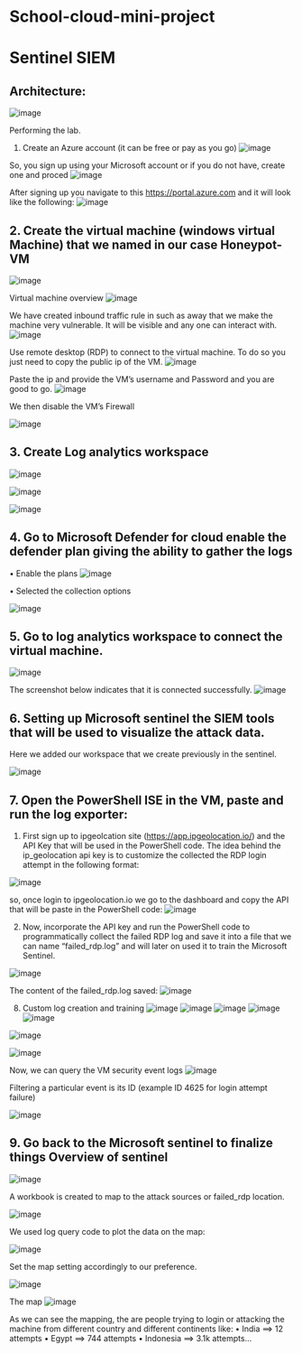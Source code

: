 # School-cloud-mini-project

# Sentinel SIEM

<h2>Architecture:</h2>

![image](https://github.com/CyberWorld-kam/School-cloud-mini-project/assets/157485250/81f28326-239c-434f-8fcb-dccfbf313cdb)
 

Performing the lab.
1.	Create an Azure account (it can be free or pay as you go)
 ![image](https://github.com/CyberWorld-kam/School-cloud-mini-project/assets/157485250/fa36d5ab-48d0-48be-b3a3-c154a3b8e905)

So, you sign up using your Microsoft account or if you do not have, create one and proced
 ![image](https://github.com/CyberWorld-kam/School-cloud-mini-project/assets/157485250/81268f44-6e41-4859-9797-baadbea8d4aa)

After signing up you navigate to this https://portal.azure.com and it will look like the following:
![image](https://github.com/CyberWorld-kam/School-cloud-mini-project/assets/157485250/6e5e714a-5360-4a8f-a012-4612efdb9903)


<h2>2.	Create the virtual machine (windows virtual Machine) that we named in our case Honeypot-VM</h2>

 ![image](https://github.com/CyberWorld-kam/School-cloud-mini-project/assets/157485250/9ed48b5b-74c7-481b-8816-6051dd50695b)

Virtual machine overview
![image](https://github.com/CyberWorld-kam/School-cloud-mini-project/assets/157485250/7493499f-9d4b-4e4b-9730-0096c2b5daae)


We have created inbound traffic rule in such as away that we make the machine very vulnerable. It will be visible and any one can interact with.
![image](https://github.com/CyberWorld-kam/School-cloud-mini-project/assets/157485250/588f4f65-bba9-4a92-a7e5-8a29467f6efe)
 

Use remote desktop (RDP) to connect to the virtual machine. To do so you just need to copy the public ip of the VM.
![image](https://github.com/CyberWorld-kam/School-cloud-mini-project/assets/157485250/18791348-eb44-4c10-877d-46055005d020)

 
Paste the ip and provide the VM’s username and Password and you are good to go.
 ![image](https://github.com/CyberWorld-kam/School-cloud-mini-project/assets/157485250/9acc3d25-6c37-4b6a-9770-8fca0c10c1ed)


We then disable the VM’s Firewall

 ![image](https://github.com/CyberWorld-kam/School-cloud-mini-project/assets/157485250/100c2fc8-f88f-4d4d-af84-44771e65fe1b)


<h2>3.	Create Log analytics workspace</h2>

![image](https://github.com/CyberWorld-kam/School-cloud-mini-project/assets/157485250/84dba91a-c309-402e-bb4e-ce0081b35cf4)


![image](https://github.com/CyberWorld-kam/School-cloud-mini-project/assets/157485250/c89fd770-2c49-423b-9e1f-d723104613e8)

 
 ![image](https://github.com/CyberWorld-kam/School-cloud-mini-project/assets/157485250/1defaa98-cdfb-4f31-b8bd-bb496905adb8)

 

<h2>4.	Go to Microsoft Defender for cloud enable the defender plan giving the ability to gather the logs</h2>

•	Enable the plans
 ![image](https://github.com/CyberWorld-kam/School-cloud-mini-project/assets/157485250/c5d85d8d-49b3-4b62-af09-3f8ba4b529b1)

•	Selected the collection options
 
![image](https://github.com/CyberWorld-kam/School-cloud-mini-project/assets/157485250/924e66ad-5152-413e-b8e4-e14bfdbf989d)

 
<h2>5.	Go to log analytics workspace to connect the virtual machine.</h2>
   
 ![image](https://github.com/CyberWorld-kam/School-cloud-mini-project/assets/157485250/b7402f70-0be4-4493-878b-043b9ec31251)

The screenshot below indicates that it is connected successfully.
 ![image](https://github.com/CyberWorld-kam/School-cloud-mini-project/assets/157485250/f7d5728e-6774-40d8-960f-8d1def5e9132)

<h2>6.	Setting up Microsoft sentinel the SIEM tools that will be used to visualize the attack data.</h2>
Here we added our workspace that we create previously in the sentinel. 

![image](https://github.com/CyberWorld-kam/School-cloud-mini-project/assets/157485250/bacce1eb-4c59-4538-902c-93dc3fc4ecb6)


<h2>7.	Open the PowerShell ISE in the VM, paste and run the log exporter:</h2>

1.	First sign up to ipgeolcation site (https://app.ipgeolocation.io/) and the API Key that will be used in the PowerShell code.
The idea behind the ip_geolocation api key is to customize the collected the RDP login attempt in the following format:

 ![image](https://github.com/CyberWorld-kam/School-cloud-mini-project/assets/157485250/4dea8f3e-8e9e-4be4-9ce0-3fbb6c4d4c29)


so, once login to ipgeolocation.io we go to the dashboard and copy the API that will be paste in the PowerShell code:
 ![image](https://github.com/CyberWorld-kam/School-cloud-mini-project/assets/157485250/68807bc3-46ef-4736-899c-dcd1ad44c465)

2. Now, incorporate the API key and run the PowerShell code to programmatically collect the failed RDP log and save it into a file that we can name “failed_rdp.log” and will later on used it to train the Microsoft Sentinel.
 
![image](https://github.com/CyberWorld-kam/School-cloud-mini-project/assets/157485250/2320bad4-e2c0-4854-8f73-909279045264)

The content of the failed_rdp.log saved:
![image](https://github.com/CyberWorld-kam/School-cloud-mini-project/assets/157485250/e27a8bde-0328-4331-a7d3-3ff840650a3c)

 
8.	Custom log creation and training
![image](https://github.com/CyberWorld-kam/School-cloud-mini-project/assets/157485250/3a685ef9-3668-4a82-9b1d-4089fb7a2c23)
![image](https://github.com/CyberWorld-kam/School-cloud-mini-project/assets/157485250/d731a080-058f-4710-8e2a-8b8a201002f5)
![image](https://github.com/CyberWorld-kam/School-cloud-mini-project/assets/157485250/86f22eba-3b6c-4225-8e04-300612acf32a)
![image](https://github.com/CyberWorld-kam/School-cloud-mini-project/assets/157485250/3c19d401-0652-444f-9b09-102e5fa97fef)
![image](https://github.com/CyberWorld-kam/School-cloud-mini-project/assets/157485250/935d75e7-4fce-453b-88dd-89e2ef63836f)
 
![image](https://github.com/CyberWorld-kam/School-cloud-mini-project/assets/157485250/dc4cddcc-abe0-4c1a-829b-23bd24b1bdae)
 
![image](https://github.com/CyberWorld-kam/School-cloud-mini-project/assets/157485250/a18fe1bb-0f9a-4f60-bb6f-82550de43ca2)

 
 
 
 
 

Now, we can query the VM security event logs
![image](https://github.com/CyberWorld-kam/School-cloud-mini-project/assets/157485250/72d6d718-efc5-4f4b-9834-f19c7effd820)
 

Filtering a particular event is its ID (example ID 4625 for login attempt failure)

![image](https://github.com/CyberWorld-kam/School-cloud-mini-project/assets/157485250/e7b749b9-1b8c-4f55-894f-940ac2c80453)


<h2>9.	Go back to the Microsoft sentinel to finalize things
Overview of sentinel</h2> 

 ![image](https://github.com/CyberWorld-kam/School-cloud-mini-project/assets/157485250/e1217107-81dc-4353-b42f-96fcfe0fc03e)

A workbook is created to map to the attack sources or failed_rdp location.

 ![image](https://github.com/CyberWorld-kam/School-cloud-mini-project/assets/157485250/b5664891-5322-4a0e-a603-fd4416115433)

We used log query code to plot the data on the map:

 ![image](https://github.com/CyberWorld-kam/School-cloud-mini-project/assets/157485250/410b5f60-f7ef-4f9e-b278-5d23476a7154)


Set the map setting accordingly to our preference.

 ![image](https://github.com/CyberWorld-kam/School-cloud-mini-project/assets/157485250/5273806a-67a9-493f-ae80-2563a743a9eb)


The map 
 ![image](https://github.com/CyberWorld-kam/School-cloud-mini-project/assets/157485250/d14c0567-7573-4a66-a9fb-71208444c085)


As we can see the mapping, the are people trying to login or attacking the machine from different country and different continents like:
•	India ==> 12 attempts
•	Egypt ==> 744 attempts
•	Indonesia ==> 3.1k attempts…


